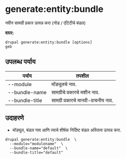 # generate:entity:bundle
नवीन सामग्री प्रकार उत्पन्न करा (नोड / एंटिटीचे बंडल)

**वापर:**
```
drupal generate:entity:bundle [options]
geb
```

## उपलब्ध पर्याय
पर्याय | तपशील
-------|-------------
--module | मॉड्यूलचे नाव.
--bundle-name | सामग्रीचे प्रकारचे मशीन नाव.
--bundle-title | सामग्री प्रकारचे मानवी-वाचनीय नाव.

## उदाहरणे
* मॉड्यूल, बंडल नाव आणि त्याचे शीर्षक निर्दिष्ट बंडल अस्तित्व उत्पन्न करा.
```
drupal generate:entity:bundle  \
  --module="modulename"  \
  --bundle-name="default"  \
  --bundle-title="default"
```
